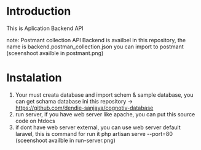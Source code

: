 # Introduction 
This is Aplication Backend API

note: Postmant collection API Backend is availbel in this repository, the name is backend.postman_collection.json
      you can import to postmant (sceenshoot availble in postmant.png)


# Instalation
1. Your must creata database and import schem & sample database, you can get schama database 
   ini this repository -> https://github.com/dendie-sanjaya/cognotiv-database
2. run server, if you have web server like apache, you can put this source code on htdocs
3. if dont have web server external, you can use web server default laravel, this is command for run it
   php artisan serve --port=80
   (sceenshoot availble in run-server.png)


